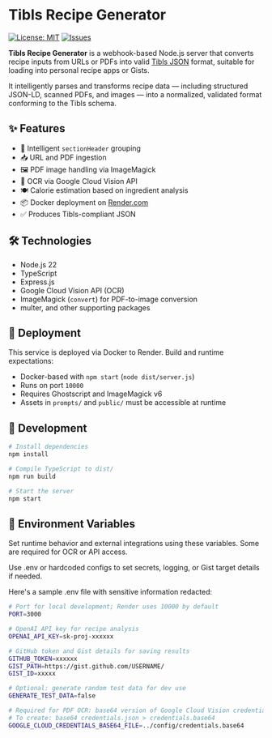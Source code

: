 # Tibls Recipe Generator

[![License: MIT](https://img.shields.io/badge/License-MIT-yellow.svg)](LICENSE)
[![Issues](https://img.shields.io/github/issues/billbliss/tibls-recipe-generator)](https://github.com/billbliss/tibls-recipe-generator/issues)

**Tibls Recipe Generator** is a webhook-based Node.js server that converts recipe inputs from URLs or PDFs into valid [Tibls JSON](https://tibls.app) format, suitable for loading into personal recipe apps or Gists.

It intelligently parses and transforms recipe data — including structured JSON-LD, scanned PDFs, and images — into a normalized, validated format conforming to the Tibls schema.

## ✨ Features

- 🧠 Intelligent `sectionHeader` grouping
- 📥 URL and PDF ingestion
- 🖼️ PDF image handling via ImageMagick
- 🔎 OCR via Google Cloud Vision API
- 🍽️ Calorie estimation based on ingredient analysis
- 📦 Docker deployment on [Render.com](https://render.com)
- ✅ Produces Tibls-compliant JSON

## 🛠️ Technologies

- Node.js 22
- TypeScript
- Express.js
- Google Cloud Vision API (OCR)
- ImageMagick (`convert`) for PDF-to-image conversion
- multer, and other supporting packages

## 🚀 Deployment

This service is deployed via Docker to Render. Build and runtime expectations:

- Docker-based with `npm start` (`node dist/server.js`)
- Runs on port `10000`
- Requires Ghostscript and ImageMagick v6
- Assets in `prompts/` and `public/` must be accessible at runtime

## 🧪 Development

```bash
# Install dependencies
npm install

# Compile TypeScript to dist/
npm run build

# Start the server
npm start
```

## 🔧 Environment Variables

Set runtime behavior and external integrations using these variables. Some are required for OCR or API access.

Use .env or hardcoded configs to set secrets, logging, or Gist target details if needed.

Here's a sample .env file with sensitive information redacted:

```bash
# Port for local development; Render uses 10000 by default
PORT=3000

# OpenAI API key for recipe analysis
OPENAI_API_KEY=sk-proj-xxxxxx

# GitHub token and Gist details for saving results
GITHUB_TOKEN=xxxxxx
GIST_PATH=https://gist.github.com/USERNAME/
GIST_ID=xxxxx

# Optional: generate random test data for dev use
GENERATE_TEST_DATA=false

# Required for PDF OCR: base64 version of Google Cloud Vision credentials
# To create: base64 credentials.json > credentials.base64
GOOGLE_CLOUD_CREDENTIALS_BASE64_FILE=../config/credentials.base64
```